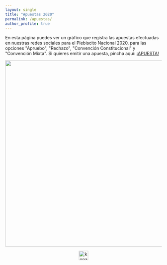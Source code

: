 ```yaml
---
layout: single
title: "Apuestas 2020"
permalink: /apuestas/
author_profile: true
---
```



En esta página puedes ver un gráfico que registra las apuestas efectuadas en nuestras redes sociales para el Plebiscito Nacional 2020, para las opciones "Apruebo", "Rechazo", "Convención Constitucional" y "Convención Mixta". Si quieres emitir una apuesta, pincha aquí: [¡APUESTA!](https://twitter.com/tresquintos/status/1312055176509915138)


<div align="center">
<a href="https://twitter.com/tresquintos/status/1312055176509915138"><img width="600" src="https://tresquintos.cl/images/concurso2020-1.png" ></div>



<!-- NES -->
<style>
.aligncenter {
    text-align: center;
}
</style>
<p class="aligncenter">
    <img src="/images/nes.png" width="30" height="30" alt="konami" />
</p>


<!-- Favicon -->
<link rel="apple-touch-icon" sizes="180x180" href="/apple-touch-icon.png">
<link rel="icon" type="image/png" sizes="32x32" href="/favicon-32x32.png">
<link rel="icon" type="image/png" sizes="16x16" href="/favicon-16x16.png">
<link rel="manifest" href="/site.webmanifest">
<link rel="mask-icon" href="/safari-pinned-tab.svg" color="#5bbad5">
<meta name="msapplication-TileColor" content="#b91d47">
<meta name="theme-color" content="#ffffff">
